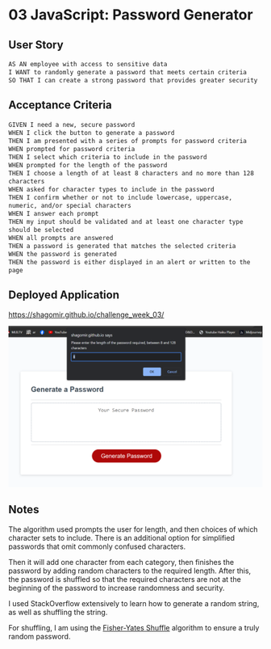 # 03 JavaScript: Password Generator

## User Story

```
AS AN employee with access to sensitive data
I WANT to randomly generate a password that meets certain criteria
SO THAT I can create a strong password that provides greater security
```

## Acceptance Criteria

```
GIVEN I need a new, secure password
WHEN I click the button to generate a password
THEN I am presented with a series of prompts for password criteria
WHEN prompted for password criteria
THEN I select which criteria to include in the password
WHEN prompted for the length of the password
THEN I choose a length of at least 8 characters and no more than 128 characters
WHEN asked for character types to include in the password
THEN I confirm whether or not to include lowercase, uppercase, numeric, and/or special characters
WHEN I answer each prompt
THEN my input should be validated and at least one character type should be selected
WHEN all prompts are answered
THEN a password is generated that matches the selected criteria
WHEN the password is generated
THEN the password is either displayed in an alert or written to the page
```

## Deployed Application

https://shagomir.github.io/challenge_week_03/

![screenshot of completed project](./password%20generator%20screenshot.PNG)

## Notes

The algorithm used prompts the user for length, and then choices of which character sets to include. There is an additional option for simplified passwords that omit commonly confused characters. 

Then it will add one character from each category, then finishes the password by adding random characters to the required length. After this, the password is shuffled so that the required characters are not at the beginning of the password to increase randomness and security. 

I used StackOverflow extensively to learn how to generate a random string, as well as shuffling the string. 

For shuffling, I am using the [Fisher-Yates Shuffle](https://en.wikipedia.org/wiki/Fisher%E2%80%93Yates_shuffle) algorithm to ensure a truly random password. 